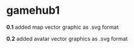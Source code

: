 # gamehub1
__0.1__ 
added  map vector graphic as .svg format

__0.2__
added avatar vector graphics as .svg format
